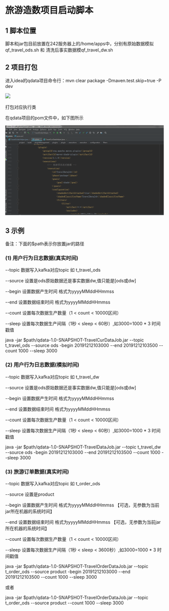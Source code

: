 # 旅游造数项目启动脚本

## 1 脚本位置

脚本和jar包目前放置在242服务器上的/home/apps中，分别有原始数据模拟qf_travel_ods.sh 和 清洗后事实数据模qf_travel_dw.sh



## 2 项目打包

进入idea的qdata项目命令行：mvn clear package -Dmaven.test.skip=true -P dev

![](D:\千峰课程大纲\master\document-md\2019大数据项目库\旅游项目\pic\qdata_package.png)



打包对应执行类

在qdata项目的pom文件中，如下图所示

![1580888326026](pic\qdata_pom.png)



## 3 示例

备注：下面的$path表示你放置jar的路径



### (1) 用户行为日志数据(真实时间)

--topic 数据写入kafka对应topic 如 t_travel_ods

--source 设置是ods原始数据还是事实数据dw,值只能是[ods或dw]

--begin 设置数据产生时间 格式为yyyyMMddHHmmss

--end 设置数据结束时间 格式为yyyyMMddHHmmss

--count 设置每次数据生产数量（1 < count < 10000区间）

--sleep 设置每次数据生产间隔（1秒 < sleep < 60秒）,如3000=1000 * 3 时间戳值

java -jar $path/qdata-1.0-SNAPSHOT-TravelCurDataJob.jar --topic t_travel_ods --source ods -begin 20191212103000 --end 20191212103500 --count 1000 --sleep 3000



### (2) 用户行为日志数据(模拟时间)

--topic 数据写入kafka对应topic 如 t_travel_dw

--source 设置是ods原始数据还是事实数据dw,值只能是[ods或dw]

--begin 设置数据产生时间 格式为yyyyMMddHHmmss

--end 设置数据结束时间 格式为yyyyMMddHHmmss

--count 设置每次数据生产数量（1 < count < 10000区间）

--sleep 设置每次数据生产间隔（1秒 < sleep < 60秒）,如3000=1000 * 3 时间戳值

java -jar $path/qdata-1.0-SNAPSHOT-TravelDataJob.jar --topic t_travel_dw --source ods -begin 20191212103000 --end 20191212103500 --count 1000 --sleep 3000



### (3) 旅游订单数据(真实时间)

--topic 数据写入kafka对应topic 如 t_order_ods

--source 设置是product

--begin 设置数据产生时间 格式为yyyyMMddHHmmss 【可选，无参数为当前jar所在机器的系统时间】

--end 设置数据结束时间 格式为yyyyMMddHHmmss 【可选，无参数为当前jar所在机器的系统时间】

--count 设置每次数据生产数量（1 < count < 10000区间）

--sleep 设置每次数据生产间隔（1秒 < sleep < 3600秒）,如3000=1000 * 3 时间戳值

java -jar $path/qdata-1.0-SNAPSHOT-TravelOrderDataJob.jar --topic t_order_ods --source product -begin 20191212103000 --end 20191212103500 --count 1000 --sleep 3000

或者

java -jar $path/qdata-1.0-SNAPSHOT-TravelOrderDataJob.jar --topic t_order_ods --source product --count 1000 --sleep 3000